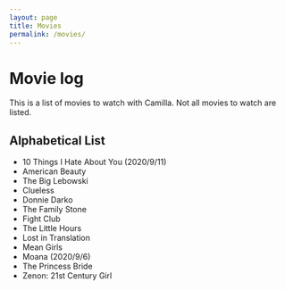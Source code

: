 ```yaml
---
layout: page
title: Movies
permalink: /movies/
---
```


# Movie log
This is a list of movies to watch with Camilla. Not all movies to watch are listed.

## Alphabetical List
* 10 Things I Hate About You (2020/9/11)
* American Beauty
* The Big Lebowski
* Clueless
* Donnie Darko
* The Family Stone
* Fight Club
* The Little Hours
* Lost in Translation
* Mean Girls
* Moana (2020/9/6)
* The Princess Bride
* Zenon: 21st Century Girl
